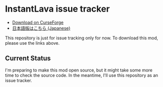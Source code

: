 # InstantLava issue tracker

* [Download on CurseForge](https://www.curseforge.com/minecraft/mc-mods/instantlava)
* [日本語版はこちら (Japanese)](https://craft.mystia.org/InstantLava/)

This repository is just for issue tracking only for now. To download this mod, please use the links above.


## Current Status

I'm preparing to make this mod open source, but it might take some more time to check the source code. In the meantime, I'll use this repository as an issue tracker.
